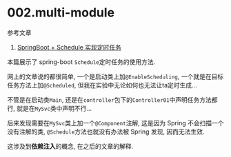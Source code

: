 # 002.multi-module

参考文章

1. [SpringBoot + Schedule 实现定时任务](https://www.jianshu.com/p/4d9c9b08111d)

本篇展示了 spring-boot `Schedule`定时任务的使用方法.

网上的文章说的都很简单, 一个是启动类上加`@EnableScheduling`, 一个就是在目标任务方法上加`@Scheduled`, 但我在实验中无论如何也无法让ta定时生成...

不管是在启动类`Main`, 还是在`controller`包下的`Controller01`中声明任务方法都行, 就是在`MySvc`类中声明不行...

后来发现需要在`MySvc`类上加一个`@Component`注解, 这是因为 Spring 不会扫描一个没有注解的类, `@Schedule`方法也就没有办法被 Spring 发现, 因而无法生效.

这涉及到**依赖注入**的概念, 在之后的文章的解释.
